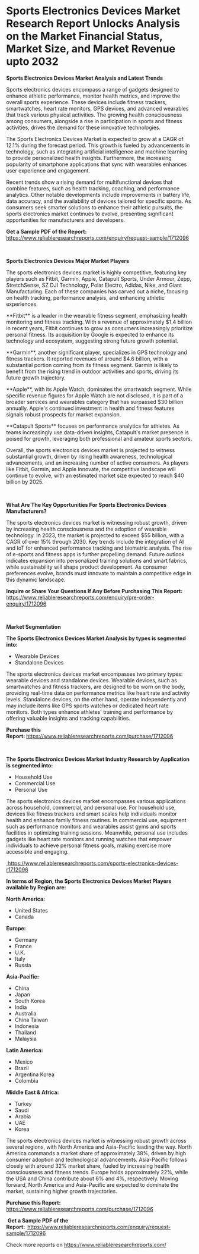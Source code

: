 <p><h1>Sports Electronics Devices Market Research Report Unlocks Analysis on the Market Financial Status, Market Size, and Market Revenue upto 2032</h1></p><p><strong>Sports Electronics Devices Market Analysis and Latest Trends</strong></p>
<p><p>Sports electronics devices encompass a range of gadgets designed to enhance athletic performance, monitor health metrics, and improve the overall sports experience. These devices include fitness trackers, smartwatches, heart rate monitors, GPS devices, and advanced wearables that track various physical activities. The growing health consciousness among consumers, alongside a rise in participation in sports and fitness activities, drives the demand for these innovative technologies.</p><p>The Sports Electronics Devices Market is expected to grow at a CAGR of 12.1% during the forecast period. This growth is fueled by advancements in technology, such as integrating artificial intelligence and machine learning to provide personalized health insights. Furthermore, the increasing popularity of smartphone applications that sync with wearables enhances user experience and engagement. </p><p>Recent trends show a rising demand for multifunctional devices that combine features, such as health tracking, coaching, and performance analytics. Other notable developments include improvements in battery life, data accuracy, and the availability of devices tailored for specific sports. As consumers seek smarter solutions to enhance their athletic pursuits, the sports electronics market continues to evolve, presenting significant opportunities for manufacturers and developers.</p></p>
<p><strong>Get a Sample PDF of the Report:&nbsp;</strong> <a href="https://www.reliableresearchreports.com/enquiry/request-sample/1712096?utm_campaign=2298&utm_medium=2&utm_source=Github&utm_content=ia&utm_term=27032025&utm_id=sports-electronics-devices">https://www.reliableresearchreports.com/enquiry/request-sample/1712096</a></p>
<p>&nbsp;</p>
<p><strong>Sports Electronics Devices Major Market Players</strong></p>
<p><p>The sports electronics devices market is highly competitive, featuring key players such as Fitbit, Garmin, Apple, Catapult Sports, Under Armour, Zepp, StretchSense, SZ DJI Technology, Polar Electro, Adidas, Nike, and Giant Manufacturing. Each of these companies has carved out a niche, focusing on health tracking, performance analysis, and enhancing athletic experiences.</p><p>**Fitbit** is a leader in the wearable fitness segment, emphasizing health monitoring and fitness tracking. With a revenue of approximately $1.4 billion in recent years, Fitbit continues to grow as consumers increasingly prioritize personal fitness. Its acquisition by Google is expected to enhance its technology and ecosystem, suggesting strong future growth potential.</p><p>**Garmin**, another significant player, specializes in GPS technology and fitness trackers. It reported revenues of around $4.6 billion, with a substantial portion coming from its fitness segment. Garmin is likely to benefit from the rising trend in outdoor activities and sports, driving its future growth trajectory.</p><p>**Apple**, with its Apple Watch, dominates the smartwatch segment. While specific revenue figures for Apple Watch are not disclosed, it is part of a broader services and wearables category that has surpassed $30 billion annually. Apple's continued investment in health and fitness features signals robust prospects for market expansion.</p><p>**Catapult Sports** focuses on performance analytics for athletes. As teams increasingly use data-driven insights, Catapult's market presence is poised for growth, leveraging both professional and amateur sports sectors.</p><p>Overall, the sports electronics devices market is projected to witness substantial growth, driven by rising health awareness, technological advancements, and an increasing number of active consumers. As players like Fitbit, Garmin, and Apple innovate, the competitive landscape will continue to evolve, with an estimated market size expected to reach $40 billion by 2025.</p></p>
<p>&nbsp;</p>
<p><strong>What Are The Key Opportunities For Sports Electronics Devices Manufacturers?</strong></p>
<p><p>The sports electronics devices market is witnessing robust growth, driven by increasing health consciousness and the adoption of wearable technology. In 2023, the market is projected to exceed $55 billion, with a CAGR of over 15% through 2030. Key trends include the integration of AI and IoT for enhanced performance tracking and biometric analysis. The rise of e-sports and fitness apps is further propelling demand. Future outlook indicates expansion into personalized training solutions and smart fabrics, while sustainability will shape product development. As consumer preferences evolve, brands must innovate to maintain a competitive edge in this dynamic landscape.</p></p>
<p><strong>Inquire or Share Your Questions If Any Before Purchasing This Report:</strong> <a href="https://www.reliableresearchreports.com/enquiry/pre-order-enquiry/1712096?utm_campaign=2298&utm_medium=2&utm_source=Github&utm_content=ia&utm_term=27032025&utm_id=sports-electronics-devices">https://www.reliableresearchreports.com/enquiry/pre-order-enquiry/1712096</a></p>
<p>&nbsp;</p>
<p><strong>Market Segmentation</strong></p>
<p><strong>The Sports Electronics Devices Market Analysis by types is segmented into:</strong></p>
<p><ul><li>Wearable Devices</li><li>Standalone Devices</li></ul></p>
<p><p>The sports electronics devices market encompasses two primary types: wearable devices and standalone devices. Wearable devices, such as smartwatches and fitness trackers, are designed to be worn on the body, providing real-time data on performance metrics like heart rate and activity levels. Standalone devices, on the other hand, operate independently and may include items like GPS sports watches or dedicated heart rate monitors. Both types enhance athletes' training and performance by offering valuable insights and tracking capabilities.</p></p>
<p><strong>Purchase this Report:&nbsp;</strong><a href="https://www.reliableresearchreports.com/purchase/1712096?utm_campaign=2298&utm_medium=2&utm_source=Github&utm_content=ia&utm_term=27032025&utm_id=sports-electronics-devices">https://www.reliableresearchreports.com/purchase/1712096</a></p>
<p>&nbsp;</p>
<p><strong>The Sports Electronics Devices Market Industry Research by Application is segmented into:</strong></p>
<p><ul><li>Household Use</li><li>Commercial Use</li><li>Personal Use</li></ul></p>
<p><p>The sports electronics devices market encompasses various applications across household, commercial, and personal use. For household use, devices like fitness trackers and smart scales help individuals monitor health and enhance family fitness routines. In commercial use, equipment such as performance monitors and wearables assist gyms and sports facilities in optimizing training sessions. Meanwhile, personal use includes gadgets like heart rate monitors and running watches that empower individuals to achieve personal fitness goals, making exercise more accessible and engaging.</p></p>
<p><a href="https://www.reliableresearchreports.com/sports-electronics-devices-r1712096?utm_campaign=2298&utm_medium=2&utm_source=Github&utm_content=ia&utm_term=27032025&utm_id=sports-electronics-devices">&nbsp;https://www.reliableresearchreports.com/sports-electronics-devices-r1712096</a></p>
<p><strong>In terms of Region, the Sports Electronics Devices Market Players available by Region are:</strong></p>
<p>
    <p> <strong> North America: </strong>
        <ul>
            <li>United States</li>
            <li>Canada</li>
        </ul>
        </p> 
    <p> <strong> Europe: </strong>
        <ul>
            <li>Germany</li>
            <li>France</li>
            <li>U.K.</li>
            <li>Italy</li>
            <li>Russia</li>
        </ul>
        </p> 
    <p> <strong> Asia-Pacific: </strong>
        <ul>
            <li>China</li>
            <li>Japan</li>
            <li>South Korea</li>
            <li>India</li>
            <li>Australia</li>
            <li>China Taiwan</li>
            <li>Indonesia</li>
            <li>Thailand</li>
            <li>Malaysia</li>
        </ul>
        </p> 
    <p> <strong> Latin America: </strong>
        <ul>
            <li>Mexico</li>
            <li>Brazil</li>
            <li>Argentina Korea</li>
            <li>Colombia</li>
        </ul>
        </p> 
    <p> <strong> Middle East & Africa: </strong>
        <ul>
            <li>Turkey</li>
            <li>Saudi</li>
            <li>Arabia</li>
            <li>UAE</li>
            <li>Korea</li>
        </ul>
    </p>
    </p>
<p><p>The sports electronics devices market is witnessing robust growth across several regions, with North America and Asia-Pacific leading the way. North America commands a market share of approximately 38%, driven by high consumer adoption and technological advancements. Asia-Pacific follows closely with around 32% market share, fueled by increasing health consciousness and fitness trends. Europe holds approximately 22%, while the USA and China contribute about 6% and 4%, respectively. Moving forward, North America and Asia-Pacific are expected to dominate the market, sustaining higher growth trajectories.</p></p>
<p><strong>Purchase this Report: </strong><a href="https://www.reliableresearchreports.com/purchase/1712096?utm_campaign=2298&utm_medium=2&utm_source=Github&utm_content=ia&utm_term=27032025&utm_id=sports-electronics-devices">https://www.reliableresearchreports.com/purchase/1712096</a></p>
<p>&nbsp;<strong>Get a Sample PDF of the Report:&nbsp;&nbsp;</strong><a href="https://www.reliableresearchreports.com/enquiry/request-sample/1712096?utm_campaign=2298&utm_medium=2&utm_source=Github&utm_content=ia&utm_term=27032025&utm_id=sports-electronics-devices">https://www.reliableresearchreports.com/enquiry/request-sample/1712096</a></p>
<p><strong></strong></p>
<p>Check more reports on <a href="https://www.reliableresearchreports.com/?utm_campaign=2298&utm_medium=2&utm_source=Github&utm_content=ia&utm_term=27032025&utm_id=sports-electronics-devices">https://www.reliableresearchreports.com/</a></p>